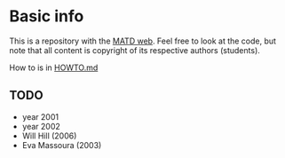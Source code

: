 # Basic info #

This is a repository with the [MATD web](http://typefacedesign.org). Feel free to look at the code, but note that all content is copyright of its respective authors (students).

How to is in [HOWTO.md](HOWTO.md)

## TODO ##

- year 2001
- year 2002
- Will Hill (2006)
- Eva Massoura (2003)

